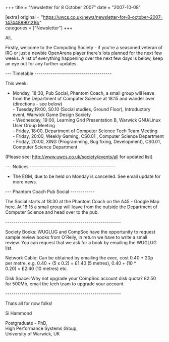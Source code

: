 +++
title = "Newsletter for 8 October 2007"
date = "2007-10-08"

[extra]
original = "https://uwcs.co.uk/news/newsletter-for-8-october-2007-1474488901216/"    
categories = ["Newsletter"]
+++

All,

Firstly, welcome to the Computing Society - if you're a seasoned veteran of IRC or just a newbie OpenArena player there's lots planned for the next few weeks. A list of everything happening over the next few days is below, keep an eye out for any further updates.

\--- Timetable --------------------------------------

This week:

- Monday, 18:30, Pub Social, Phantom Coach, a small group will leave from the Department of Computer Science at 18:15 and wander over (directions - see below)  
\- Tuesday,19:00, S0.10 (Social studies, Ground Floor), Introductory event, Warwick Game Design Society  
\- Wednesday, 19:00, Learning Grid Presentation B, Warwick GNU/Linux User Group Meeting  
\- Friday, 18:00, Department of Computer Science Tech Team Meeting  
\- Friday, 20:00, Weekly Gaming, CS0.01 , Computer Science Department  
\- Friday, 20:00, XING (Programming, Bug fixing, Development), CS0.01, Computer Science Department

(Please see: http://www.uwcs.co.uk/society/events/all for updated list)

\--- Notices ------------------------------------------

- The EGM, due to be held on Monday is cancelled. See email update for more news.

\--- Phantom Coach Pub Social ------------

The Social starts at 18:30 at the Phantom Coach on the A45 - Google Map here. At 18:15 a small group will leave from the outside the Department of Computer Science and head over to the pub.

\---------------------------------------------------------

Society Books: WUGLUG and CompSoc have the opportunity to request  
sample review books from O'Reily, in return we have to write a small  
review. You can request that we ask for a book by emailing the WUGLUG  
list.

Network Cable: Can be obtained by emailing the exec, cost 0.40 + 20p  
per metre, e.g. 0.40 + (5 x 0.2) = £1.40 (5 metres), 0.40 + (10 \*  
0.20) = £2.40 (10 metres) etc.

Disk Space: Why not upgrade your CompSoc account disk quota? £2.50  
for 500Mb, email the tech team to upgrade your account.

\---------------------------------------------------------

Thats all for now folks\!

Si Hammond

Postgraduate - PhD,  
High Performance Systems Group,  
University of Warwick, UK

